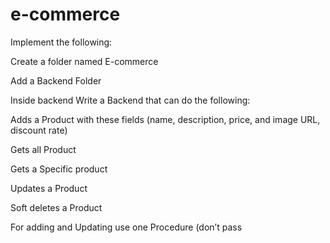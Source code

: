 # e-commerce
Implement the following:

Create a folder named E-commerce

Add a Backend Folder



Inside backend Write a Backend that can do the following:

Adds a Product with these fields (name, description, price, and image URL, discount rate)

Gets all Product

Gets a Specific product

Updates a Product

Soft deletes a Product



For adding and Updating use one Procedure (don’t pass
